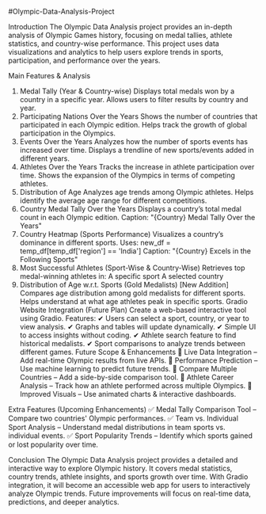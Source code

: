 #Olympic-Data-Analysis-Project


Introduction
The Olympic Data Analysis project provides an in-depth analysis of Olympic Games history, focusing on medal tallies, athlete statistics, and country-wise performance. This project uses data visualizations and analytics to help users explore trends in sports, participation, and performance over the years.

Main Features & Analysis
1. Medal Tally (Year & Country-wise)
Displays total medals won by a country in a specific year.
Allows users to filter results by country and year.
2. Participating Nations Over the Years
Shows the number of countries that participated in each Olympic edition.
Helps track the growth of global participation in the Olympics.
3. Events Over the Years
Analyzes how the number of sports events has increased over time.
Displays a trendline of new sports/events added in different years.
4. Athletes Over the Years
Tracks the increase in athlete participation over time.
Shows the expansion of the Olympics in terms of competing athletes.
5. Distribution of Age
Analyzes age trends among Olympic athletes.
Helps identify the average age range for different competitions.
6. Country Medal Tally Over the Years
Displays a country’s total medal count in each Olympic edition.
Caption: "{Country} Medal Tally Over the Years"
7. Country Heatmap (Sports Performance)
Visualizes a country’s dominance in different sports.
Uses:
new_df = temp_df[temp_df['region'] == 'India']
Caption: "{Country} Excels in the Following Sports"
8. Most Successful Athletes (Sport-Wise & Country-Wise)
Retrieves top medal-winning athletes in:
A specific sport
A selected country
9. Distribution of Age w.r.t. Sports (Gold Medalists) [New Addition]
Compares age distribution among gold medalists for different sports.
Helps understand at what age athletes peak in specific sports.
Gradio Website Integration (Future Plan)
Create a web-based interactive tool using Gradio.
Features:
✔ Users can select a sport, country, or year to view analysis.
✔ Graphs and tables will update dynamically.
✔ Simple UI to access insights without coding.
✔ Athlete search feature to find historical medalists.
✔ Sport comparisons to analyze trends between different games.
Future Scope & Enhancements
🔹 Live Data Integration – Add real-time Olympic results from live APIs.
🔹 Performance Prediction – Use machine learning to predict future trends.
🔹 Compare Multiple Countries – Add a side-by-side comparison tool.
🔹 Athlete Career Analysis – Track how an athlete performed across multiple Olympics.
🔹 Improved Visuals – Use animated charts & interactive dashboards.

Extra Features (Upcoming Enhancements)
✅ Medal Tally Comparison Tool – Compare two countries' Olympic performances.
✅ Team vs. Individual Sport Analysis – Understand medal distributions in team sports vs. individual events.
✅ Sport Popularity Trends – Identify which sports gained or lost popularity over time.

Conclusion
The Olympic Data Analysis project provides a detailed and interactive way to explore Olympic history. It covers medal statistics, country trends, athlete insights, and sports growth over time. With Gradio integration, it will become an accessible web app for users to interactively analyze Olympic trends. Future improvements will focus on real-time data, predictions, and deeper analytics.
